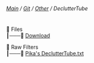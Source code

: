 ﻿###### [Main](https://pikakid98.github.io) / [Git](https://git-pikakid98.github.io) / [Other](https://git-pikakid98.github.io/other) / DeclutterTube
<h1></h1>

📂 Files
\
┃───📄 [Download](https://github.com/Git-Pikakid98/decluttertube/archive/refs/heads/main.zip)

📂 Raw Filters
\
┃───📄 [Pika's DeclutterTube.txt](https://raw.githubusercontent.com/Git-Pikakid98/decluttertube/main/Pika's%20DeclutterTube.txt)
